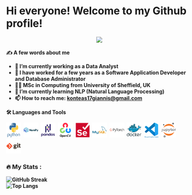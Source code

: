 <h1>
  <b>Hi everyone! Welcome to my Github profile!<b>   
</h1>

<div id="header" align="center">
  <img src="https://media.giphy.com/media/dWesBcTLavkZuG35MI/giphy.gif"/>
</div>


✍️ A few words about me


- 🔭 I’m currently working as a Data Analyst
- 👷‍ I have worked for a few years as a Software Application Developer and Database Administrator
- 🧑‍💻 MSc in Computing from University of Sheffield, UK
- 🌱 I’m currently learning NLP (Natural Language Processing)
- 📫 How to reach me: konteas17giannis@gmail.com



🛠️ Languages and Tools


<div>  
  <img src="https://github.com/devicons/devicon/blob/master/icons/python/python-original-wordmark.svg" title="Python" alt="Python" width="40" height="40"/>&nbsp;
  <img src="https://github.com/devicons/devicon/blob/master/icons/numpy/numpy-original-wordmark.svg" title="numpy/numpy-original-wordmark"  alt="numpy/numpy-original-wordmark" width="40" height="40"/>&nbsp;
  <img src="https://github.com/devicons/devicon/blob/master/icons/pandas/pandas-original-wordmark.svg" title="Pandas" alt="Pandas" width="40" height="40"/>&nbsp;
  <img src="https://github.com/devicons/devicon/blob/master/icons/opencv/opencv-original-wordmark.svg" title="Opencv" alt="Opencv" width="40" height="40"/>&nbsp;  
  <img src="https://github.com/devicons/devicon/blob/master/icons/selenium/selenium-original.svg" title="Selenium" alt="Selenium" width="40" height="40"/>&nbsp;
  <img src="https://github.com/devicons/devicon/blob/master/icons/mysql/mysql-original-wordmark.svg" title="MySQL" alt="MySQL " width="40" height="40"/>&nbsp;
  <img src="https://github.com/devicons/devicon/blob/master/icons/pytorch/pytorch-original-wordmark.svg" title="Pytorch" alt="Pytorch" width="40" height="40"/>&nbsp;
  <img src="https://github.com/devicons/devicon/blob/master/icons/docker/docker-original-wordmark.svg"  title="Docker" alt="Docker" width="40" height="40"/>&nbsp;
  <img src="https://github.com/devicons/devicon/blob/master/icons/vscode/vscode-original-wordmark.svg" title="VScode" alt="Vscode" width="40" height="40"/>&nbsp;
  <img src="https://github.com/devicons/devicon/blob/master/icons/jupyter/jupyter-original-wordmark.svg" title="Jupyter" alt="Jupyter" width="40" height="40"/>&nbsp;
  <img src="https://github.com/devicons/devicon/blob/master/icons/git/git-original-wordmark.svg" title="git/git-original-wordmark" alt="git/git-original-wordmark" width="40" height="40"/>&nbsp;      
<div> 

  
### :fire: My Stats :  
  ![GitHub Streak](http://github-readme-streak-stats.herokuapp.com?user=johnnyk1090&theme=github-dark)  
  ![Top Langs](https://github-readme-stats.vercel.app/api/top-langs/?username=johnnyk1090&layout=compact&theme=vision-friendly-dark)                 
